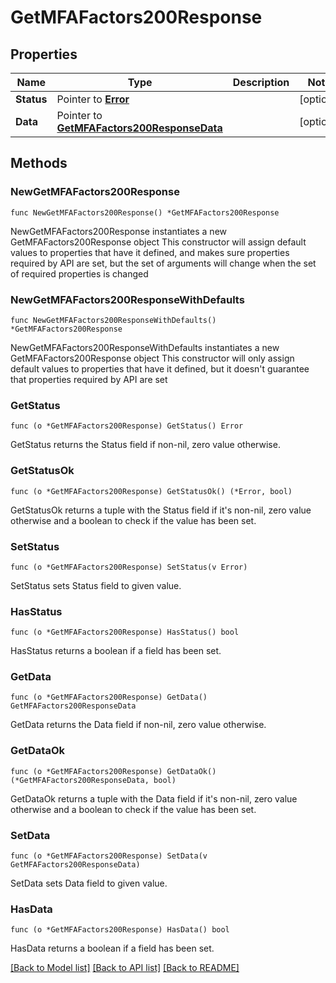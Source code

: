 # GetMFAFactors200Response

## Properties

Name | Type | Description | Notes
------------ | ------------- | ------------- | -------------
**Status** | Pointer to [**Error**](Error.md) |  | [optional] 
**Data** | Pointer to [**GetMFAFactors200ResponseData**](GetMFAFactors200ResponseData.md) |  | [optional] 

## Methods

### NewGetMFAFactors200Response

`func NewGetMFAFactors200Response() *GetMFAFactors200Response`

NewGetMFAFactors200Response instantiates a new GetMFAFactors200Response object
This constructor will assign default values to properties that have it defined,
and makes sure properties required by API are set, but the set of arguments
will change when the set of required properties is changed

### NewGetMFAFactors200ResponseWithDefaults

`func NewGetMFAFactors200ResponseWithDefaults() *GetMFAFactors200Response`

NewGetMFAFactors200ResponseWithDefaults instantiates a new GetMFAFactors200Response object
This constructor will only assign default values to properties that have it defined,
but it doesn't guarantee that properties required by API are set

### GetStatus

`func (o *GetMFAFactors200Response) GetStatus() Error`

GetStatus returns the Status field if non-nil, zero value otherwise.

### GetStatusOk

`func (o *GetMFAFactors200Response) GetStatusOk() (*Error, bool)`

GetStatusOk returns a tuple with the Status field if it's non-nil, zero value otherwise
and a boolean to check if the value has been set.

### SetStatus

`func (o *GetMFAFactors200Response) SetStatus(v Error)`

SetStatus sets Status field to given value.

### HasStatus

`func (o *GetMFAFactors200Response) HasStatus() bool`

HasStatus returns a boolean if a field has been set.

### GetData

`func (o *GetMFAFactors200Response) GetData() GetMFAFactors200ResponseData`

GetData returns the Data field if non-nil, zero value otherwise.

### GetDataOk

`func (o *GetMFAFactors200Response) GetDataOk() (*GetMFAFactors200ResponseData, bool)`

GetDataOk returns a tuple with the Data field if it's non-nil, zero value otherwise
and a boolean to check if the value has been set.

### SetData

`func (o *GetMFAFactors200Response) SetData(v GetMFAFactors200ResponseData)`

SetData sets Data field to given value.

### HasData

`func (o *GetMFAFactors200Response) HasData() bool`

HasData returns a boolean if a field has been set.


[[Back to Model list]](../README.md#documentation-for-models) [[Back to API list]](../README.md#documentation-for-api-endpoints) [[Back to README]](../README.md)


